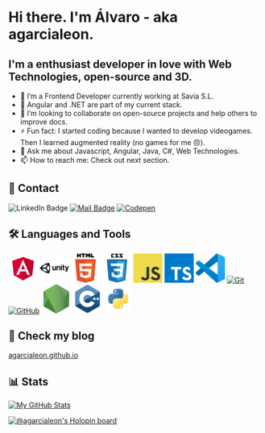 # Hi there. I'm Álvaro - aka agarcialeon.

## I'm a enthusiast developer in love with Web Technologies, open-source and 3D.

- 🔭 I’m a Frontend Developer currently working at Savia S.L.
- 🌱 Angular and .NET are part of my current stack.
- 👯 I’m looking to collaborate on open-source projects and help others to improve docs.
- ⚡ Fun fact: I started coding because I wanted to develop videogames. Then I learned augmented reality (no games for me 😞).
- 💬 Ask me about Javascript, Angular, Java, C#, Web Technologies.
- 📫 How to reach me: Check out next section.

## 💬 Contact

![LinkedIn Badge](https://img.shields.io/badge/%C3%81lvaro%20Garc%C3%ADa%20Le%C3%B3n-blue?logo=linkedin&logoColor=white&labelColor=blue&link=https%3A%2F%2Fes.linkedin.com%2Fin%2Falgarleon)
[![Mail Badge](https://img.shields.io/badge/-email-8B89CC?style=flat-square&logo=gmail&logoColor=white&link=mailto:garcia.leon.alvaro@gmail.com)](mailto:garcia.leon.alvaro@gmail.com)
[![Codepen](https://img.shields.io/badge/-codepen-white?style=flat-square&logo=codepen&logoColor=black&link=https://codepen.io/algarle)](https://codepen.io/algarle)

## 🛠 Languages and Tools

[<img alt="Angular" width="58" src="https://raw.githubusercontent.com/github/explore/80688e429a7d4ef2fca1e82350fe8e3517d3494d/topics/angular/angular.png">][Angular]
[<img alt="Unity3D" width="58" src="https://raw.githubusercontent.com/github/explore/80688e429a7d4ef2fca1e82350fe8e3517d3494d/topics/unity/unity.png" />][Unity3D]
[<img alt="HTML" width="58" src="https://raw.githubusercontent.com/github/explore/80688e429a7d4ef2fca1e82350fe8e3517d3494d/topics/html/html.png" />][HTML]
[<img alt="CSS" width="58" src="https://raw.githubusercontent.com/github/explore/80688e429a7d4ef2fca1e82350fe8e3517d3494d/topics/css/css.png" />][CSS]
[<img alt="JavaScript" width="58" src="https://raw.githubusercontent.com/github/explore/80688e429a7d4ef2fca1e82350fe8e3517d3494d/topics/javascript/javascript.png" />][JavaScript]
[<img alt="TypeScript" width="58" src="https://raw.githubusercontent.com/github/explore/80688e429a7d4ef2fca1e82350fe8e3517d3494d/topics/typescript/typescript.png" />][TypeScript]
[<img alt="Visual Studio" width="58" src="https://raw.githubusercontent.com/github/explore/80688e429a7d4ef2fca1e82350fe8e3517d3494d/topics/visual-studio-code/visual-studio-code.png" />][Visual Studio]
[<img alt="Git" width="58" src="https://www.vectorlogo.zone/logos/git-scm/git-scm-icon.svg" />][Git]
[<img alt="GitHub" width="58" src="https://cdn.jsdelivr.net/npm/simple-icons@v3/icons/github.svg" />][GitHub]
[<img alt="Node" width="58" src="https://raw.githubusercontent.com/github/explore/80688e429a7d4ef2fca1e82350fe8e3517d3494d/topics/nodejs/nodejs.png" />][Node]
[<img alt="[C++" width="58" src="https://raw.githubusercontent.com/github/explore/80688e429a7d4ef2fca1e82350fe8e3517d3494d/topics/cpp/cpp.png" />][C++]
[<img alt="Python" width="58" src="https://raw.githubusercontent.com/github/explore/80688e429a7d4ef2fca1e82350fe8e3517d3494d/topics/python/python.png" />][Python]

## 📃 Check my blog

[agarcialeon.github.io](https://agarcialeon.github.io/blog/)

## 📊 Stats

[![My GitHub Stats](https://github-readme-stats.vercel.app/api?username=agarcialeon&show_icons=true&hide_border=true&theme=vue)](https://github.com/anuraghazra/github-readme-stats)

[![@agarcialeon's Holopin board](https://holopin.me/agarcialeon)](https://holopin.io/@agarcialeon)

<!-- Reference URLs -->
[Angular]: https://angular.io/
[Unity3D]: https://unity.com/es
[Java]: https://www.java.com/es/download/
[LinkedIn]: https://www.linkedin.com/in/algarleon/
[CodePen]: https://codepen.io/algarle
[HTML]: https://github.com/search?q=html
[CSS]: https://github.com/search?q=css
[JavaScript]: https://github.com/search?q=javascript
[TypeScript]: https://www.typescriptlang.org/
[GraphQL]: https://graphql.org/
[Node]: https://nodejs.org/en/
[C++]: https://github.com/search?q=cpp
[Python]: https://github.com/search?q=python
[Visual Studio]: https://code.visualstudio.com/
[Git]: https://git-scm.com/
[GitHub]: https://github.com/
